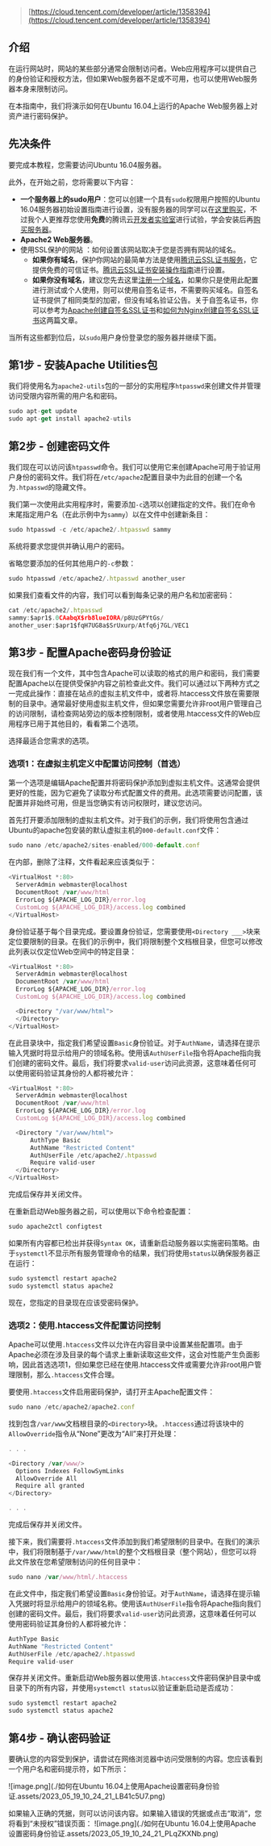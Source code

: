 > [https://cloud.tencent.com/developer/article/1358394](https://cloud.tencent.com/developer/article/1358394)


## **介绍**

在运行网站时，网站的某些部分通常会限制访问者。Web应用程序可以提供自己的身份验证和授权方法，但如果Web服务器不足或不可用，也可以使用Web服务器本身来限制访问。

在本指南中，我们将演示如何在Ubuntu 16.04上运行的Apache Web服务器上对资产进行密码保护。

## **先决条件**

要完成本教程，您需要访问Ubuntu 16.04服务器。

此外，在开始之前，您将需要以下内容：

- **一个服务器上的sudo用户**：您可以创建一个具有`sudo`权限用户按照的Ubuntu 16.04服务器初始设置指南进行设置，没有服务器的同学可以在[这里购买](https://cloud.tencent.com/product/cvm?from=10680)，不过我个人更推荐您使用**免费**的腾讯云[开发者实验室](https://cloud.tencent.com/developer/labs?from=10680)进行试验，学会安装后再[购买服务器](https://cloud.tencent.com/product/cvm?from=10680)。
- **Apache2 Web服务器**。
- 使用SSL保护的网站
  ：如何设置该网站取决于您是否拥有网站的域名。
   - **如果你有域名**，保护你网站的最简单方法是使用[腾讯云SSL证书服务](https://cloud.tencent.com/product/ssl?from=10680)，它提供免费的可信证书。[腾讯云SSL证书安装操作指南](https://cloud.tencent.com/document/product/400/6814?from=10680)进行设置。
   - **如果你没有域名**，建议您先去这里[注册一个域名](https://dnspod.cloud.tencent.com/)，如果你只是使用此配置进行测试或个人使用，则可以使用自签名证书，不需要购买域名。自签名证书提供了相同类型的加密，但没有域名验证公告。关于自签名证书，你可以参考为[Apache创建自签名SSL证书](https://cloud.tencent.com/developer/article/1165840?from=10680)和[如何为Nginx创建自签名SSL证书](https://cloud.tencent.com/developer/article/1160294?from=10680)这两篇文章。

当所有这些都到位后，以`sudo`用户身份登录您的服务器并继续下面。

## **第1步 - 安装Apache Utilities包**

我们将使用名为`apache2-utils`包的一部分的实用程序`htpasswd`来创建文件并管理访问受限内容所需的用户名和密码。

```javascript
sudo apt-get update
sudo apt-get install apache2-utils
```

## **第2步 - 创建密码文件**

我们现在可以访问该`htpasswd`命令。我们可以使用它来创建Apache可用于验证用户身份的密码文件。我们将在`/etc/apache2`配置目录中为此目的创建一个名为`.htpasswd`的隐藏文件。

我们第一次使用此实用程序时，需要添加`-c`选项以创建指定的文件。我们在命令末尾指定用户名（在此示例中为`sammy`）以在文件中创建新条目：

```javascript
sudo htpasswd -c /etc/apache2/.htpasswd sammy
```

系统将要求您提供并确认用户的密码。

省略您要添加的任何其他用户的`-c`参数：

```javascript
sudo htpasswd /etc/apache2/.htpasswd another_user
```

如果我们查看文件的内容，我们可以看到每条记录的用户名和加密密码：

```javascript
cat /etc/apache2/.htpasswd
sammy:$apr1$.0CAabqX$rb8lueIORA/p8UzGPYtGs/
another_user:$apr1$fqH7UG8a$SrUxurp/Atfq6j7GL/VEC1
```

## **第3步 - 配置Apache密码身份验证**

现在我们有一个文件，其中包含Apache可以读取的格式的用户和密码，我们需要配置Apache以在提供受保护内容之前检查此文件。我们可以通过以下两种方式之一完成此操作：直接在站点的虚拟主机文件中，或者将.htaccess文件放在需要限制的目录中。通常最好使用虚拟主机文件，但如果您需要允许非root用户管理自己的访问限制，请检查网站旁边的版本控制限制，或者使用.htaccess文件的Web应用程序已用于其他目的，看看第二个选项。

选择最适合您需求的选项。

### **选项1：在虚拟主机定义中配置访问控制（首选）**

第一个选项是编辑Apache配置并将密码保护添加到虚拟主机文件。这通常会提供更好的性能，因为它避免了读取分布式配置文件的费用。此选项需要访问配置，该配置并非始终可用，但是当您确实有访问权限时，建议您访问。

首先打开要添加限制的虚拟主机文件。对于我们的示例，我们将使用包含通过Ubuntu的apache包安装的默认虚拟主机的`000-default.conf`文件：

```javascript
sudo nano /etc/apache2/sites-enabled/000-default.conf
```

在内部，删除了注释，文件看起来应该类似于：

```javascript
<VirtualHost *:80>
  ServerAdmin webmaster@localhost
  DocumentRoot /var/www/html
  ErrorLog ${APACHE_LOG_DIR}/error.log
  CustomLog ${APACHE_LOG_DIR}/access.log combined
</VirtualHost>
```

身份验证基于每个目录完成。要设置身份验证，您需要使用`<Directory ___>`块来定位要限制的目录。在我们的示例中，我们将限制整个文档根目录，但您可以修改此列表以仅定位Web空间中的特定目录：

```javascript
<VirtualHost *:80>
  ServerAdmin webmaster@localhost
  DocumentRoot /var/www/html
  ErrorLog ${APACHE_LOG_DIR}/error.log
  CustomLog ${APACHE_LOG_DIR}/access.log combined

  <Directory "/var/www/html">
  </Directory>
</VirtualHost>
```

在此目录块中，指定我们希望设置`Basic`身份验证。对于`AuthName`，请选择在提示输入凭据时将显示给用户的领域名称。使用该`AuthUserFile`指令将Apache指向我们创建的密码文件。最后，我们将要求`valid-user`访问此资源，这意味着任何可以使用密码验证其身份的人都将被允许：

```javascript
<VirtualHost *:80>
  ServerAdmin webmaster@localhost
  DocumentRoot /var/www/html
  ErrorLog ${APACHE_LOG_DIR}/error.log
  CustomLog ${APACHE_LOG_DIR}/access.log combined

  <Directory "/var/www/html">
      AuthType Basic
      AuthName "Restricted Content"
      AuthUserFile /etc/apache2/.htpasswd
      Require valid-user
  </Directory>
</VirtualHost>
```

完成后保存并关闭文件。

在重新启动Web服务器之前，可以使用以下命令检查配置：

```javascript
sudo apache2ctl configtest
```

如果所有内容都已检出并获得`Syntax OK`，请重新启动服务器以实施密码策略。由于`systemctl`不显示所有服务管理命令的结果，我们将使用`status`以确保服务器正在运行：

```javascript
sudo systemctl restart apache2
sudo systemctl status apache2
```

现在，您指定的目录现在应该受密码保护。

### **选项2：使用.htaccess文件配置访问控制**

Apache可以使用`.htaccess`文件以允许在内容目录中设置某些配置项。由于Apache必须在涉及目录的每个请求上重新读取这些文件，这会对性能产生负面影响，因此首选选项1，但如果您已经在使用.htaccess文件或需要允许非root用户管理限制，那么`.htaccess`文件合理。

要使用`.htaccess`文件启用密码保护，请打开主Apache配置文件：

```javascript
sudo nano /etc/apache2/apache2.conf
```

找到包含`/var/www`文档根目录的`<Directory>`块。`.htaccess`通过将该块中的`AllowOverride`指令从“None”更改为“All”来打开处理：

```javascript
. . .

<Directory /var/www/>
  Options Indexes FollowSymLinks
  AllowOverride All
  Require all granted
</Directory>

. . .
```

完成后保存并关闭文件。

接下来，我们需要将`.htaccess`文件添加到我们希望限制的目录中。在我们的演示中，我们将限制基于`/var/www/html`的整个文档根目录（整个网站），但您可以将此文件放在您希望限制访问的任何目录中：

```javascript
sudo nano /var/www/html/.htaccess
```

在此文件中，指定我们希望设置`Basic`身份验证。对于`AuthName`，请选择在提示输入凭据时将显示给用户的领域名称。使用该`AuthUserFile`指令将Apache指向我们创建的密码文件。最后，我们将要求`valid-user`访问此资源，这意味着任何可以使用密码验证其身份的人都将被允许：

```javascript
AuthType Basic
AuthName "Restricted Content"
AuthUserFile /etc/apache2/.htpasswd
Require valid-user
```

保存并关闭文件。重新启动Web服务器以使用该`.htaccess`文件密码保护目录中或目录下的所有内容，并使用`systemctl status`以验证重新启动是否成功：

```javascript
sudo systemctl restart apache2
sudo systemctl status apache2
```

## **第4步 - 确认密码验证**

要确认您的内容受到保护，请尝试在网络浏览器中访问受限制的内容。您应该看到一个用户名和密码提示符，如下所示：

![image.png](./如何在Ubuntu 16.04上使用Apache设置密码身份验证.assets/2023_05_19_10_24_21_LB41c5U7.png)

如果输入正确的凭据，则可以访问该内容。如果输入错误的凭据或点击“取消”，您将看到“未授权”错误页面：
![image.png](./如何在Ubuntu 16.04上使用Apache设置密码身份验证.assets/2023_05_19_10_24_21_PLqZKXNb.png)

